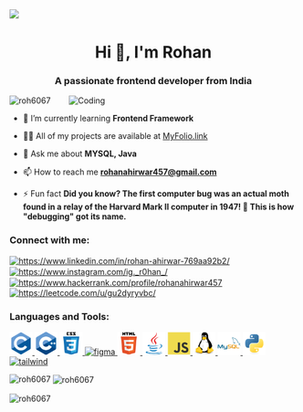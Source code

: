 <img src="https://wallpaperaccess.com/full/2525121.jpg"/>

<h1 align="center">Hi 👋, I'm Rohan</h1>
<h3 align="center">A passionate frontend developer from India</h3>
<img align="right" alt = "Coding" width = "400" src="https://cdn.dribbble.com/users/1162077/screenshots/3848914/media/7ed7d5ca074b48b328150e5a231e8d1f.gif"/>

<p align="left"> <img src="https://komarev.com/ghpvc/?username=roh6067&label=Profile%20views&color=0e75b6&style=flat" alt="roh6067" /> </p>

- 🌱 I’m currently learning **Frontend Framework**

- 👨‍💻 All of my projects are available at [MyFolio.link](MyFolio.link)

- 💬 Ask me about **MYSQL, Java**

- 📫 How to reach me **rohanahirwar457@gmail.com**

- ⚡ Fun fact **Did you know? The first computer bug was an actual **moth** found in a relay of the Harvard Mark II computer in 1947! 🦋 This is how **"debugging"** got its name.**

<h3 align="left">Connect with me:</h3>
<p align="left">
<a href="https://linkedin.com/in/https://www.linkedin.com/in/rohan-ahirwar-769aa92b2/" target="blank"><img align="center" src="https://raw.githubusercontent.com/rahuldkjain/github-profile-readme-generator/master/src/images/icons/Social/linked-in-alt.svg" alt="https://www.linkedin.com/in/rohan-ahirwar-769aa92b2/" height="30" width="40" /></a>
<a href="https://instagram.com/https://www.instagram.com/ig._r0han_/" target="blank"><img align="center" src="https://raw.githubusercontent.com/rahuldkjain/github-profile-readme-generator/master/src/images/icons/Social/instagram.svg" alt="https://www.instagram.com/ig._r0han_/" height="30" width="40" /></a>
<a href="https://www.hackerrank.com/https://www.hackerrank.com/profile/rohanahirwar457" target="blank"><img align="center" src="https://raw.githubusercontent.com/rahuldkjain/github-profile-readme-generator/master/src/images/icons/Social/hackerrank.svg" alt="https://www.hackerrank.com/profile/rohanahirwar457" height="30" width="40" /></a>
<a href="https://www.leetcode.com/https://leetcode.com/u/gu2dyryvbc/" target="blank"><img align="center" src="https://raw.githubusercontent.com/rahuldkjain/github-profile-readme-generator/master/src/images/icons/Social/leet-code.svg" alt="https://leetcode.com/u/gu2dyryvbc/" height="30" width="40" /></a>
</p>

<h3 align="left">Languages and Tools:</h3>
<p align="left"> <a href="https://www.cprogramming.com/" target="_blank" rel="noreferrer"> <img src="https://raw.githubusercontent.com/devicons/devicon/master/icons/c/c-original.svg" alt="c" width="40" height="40"/> </a> <a href="https://www.w3schools.com/cpp/" target="_blank" rel="noreferrer"> <img src="https://raw.githubusercontent.com/devicons/devicon/master/icons/cplusplus/cplusplus-original.svg" alt="cplusplus" width="40" height="40"/> </a> <a href="https://www.w3schools.com/css/" target="_blank" rel="noreferrer"> <img src="https://raw.githubusercontent.com/devicons/devicon/master/icons/css3/css3-original-wordmark.svg" alt="css3" width="40" height="40"/> </a> <a href="https://www.figma.com/" target="_blank" rel="noreferrer"> <img src="https://www.vectorlogo.zone/logos/figma/figma-icon.svg" alt="figma" width="40" height="40"/> </a> <a href="https://www.w3.org/html/" target="_blank" rel="noreferrer"> <img src="https://raw.githubusercontent.com/devicons/devicon/master/icons/html5/html5-original-wordmark.svg" alt="html5" width="40" height="40"/> </a> <a href="https://www.java.com" target="_blank" rel="noreferrer"> <img src="https://raw.githubusercontent.com/devicons/devicon/master/icons/java/java-original.svg" alt="java" width="40" height="40"/> </a> <a href="https://developer.mozilla.org/en-US/docs/Web/JavaScript" target="_blank" rel="noreferrer"> <img src="https://raw.githubusercontent.com/devicons/devicon/master/icons/javascript/javascript-original.svg" alt="javascript" width="40" height="40"/> </a> <a href="https://www.linux.org/" target="_blank" rel="noreferrer"> <img src="https://raw.githubusercontent.com/devicons/devicon/master/icons/linux/linux-original.svg" alt="linux" width="40" height="40"/> </a> <a href="https://www.mysql.com/" target="_blank" rel="noreferrer"> <img src="https://raw.githubusercontent.com/devicons/devicon/master/icons/mysql/mysql-original-wordmark.svg" alt="mysql" width="40" height="40"/> </a> <a href="https://www.python.org" target="_blank" rel="noreferrer"> <img src="https://raw.githubusercontent.com/devicons/devicon/master/icons/python/python-original.svg" alt="python" width="40" height="40"/> </a> <a href="https://tailwindcss.com/" target="_blank" rel="noreferrer"> <img src="https://www.vectorlogo.zone/logos/tailwindcss/tailwindcss-icon.svg" alt="tailwind" width="40" height="40"/> </a> </p>

<p><img align="left" src="https://github-readme-stats.vercel.app/api/top-langs?username=roh6067&show_icons=true&locale=en&layout=compact" alt="roh6067" /></p>

<p>&nbsp;<img align="center" src="https://github-readme-stats.vercel.app/api?username=roh6067&show_icons=true&locale=en" alt="roh6067" /></p>

<p><img align="center" src="https://github-readme-streak-stats.herokuapp.com/?user=roh6067&" alt="roh6067" /></p>
